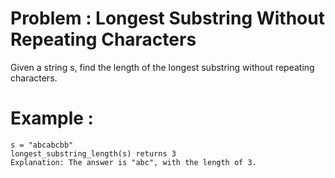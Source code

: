 # Problem : Longest Substring Without Repeating Characters
Given a string s, find the length of the longest substring without repeating characters.

# Example : 
    s = "abcabcbb"
    longest_substring_length(s) returns 3
    Explanation: The answer is "abc", with the length of 3.

